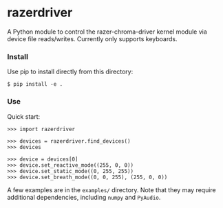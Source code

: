 # razerdriver

A Python module to control the razer-chroma-driver kernel module via device
file reads/writes. Currently only supports keyboards.

### Install

Use pip to install directly from this directory:

    $ pip install -e .

### Use

Quick start:

    >>> import razerdriver

    >>> devices = razerdriver.find_devices()
    >>> devices

    >>> device = devices[0]
    >>> device.set_reactive_mode((255, 0, 0))
    >>> device.set_static_mode((0, 255, 255))
    >>> device.set_breath_mode((0, 0, 255), (255, 0, 0))

A few examples are in the ``examples/`` directory. Note that they may require
additional dependencies, including ``numpy`` and ``PyAudio``.
